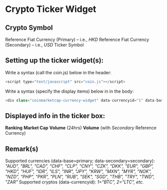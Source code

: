 # Crypto Ticker Widget

## Crypto Symbol
Reference Fiat Currency (Primary) – i.e., *HKD*
Reference Fiat Currency (Secondary) – i.e., *USD*
Ticker Symbol

## Setting up the ticker widget(s):
Write a syntax (call the coin.js) below in the header:
```javascript
<script type="text/javascript" src="coin.js"></script>
```

Write a syntax (specify the display items) below in in the body:
```javascript
<div class="coinmarketcap-currency-widget" data-currencyid="1" data-base="HKD" data-secondary="USD" data-ticker="true" data-rank="true" data-marketcap="true" data-volume="true" data-stats="USD" data-statsticker="true"></div>
```

## Displayed info in the ticker box:
**Ranking**
**Market Cap**
**Volume** (24hrs)
**Volume** (with *Secondary* Reference Currency)

## Remark(s)
Supported currencies (data-base=primary; data-secondary=secondary): *"AUD", "BRL", "CAD", "CHF", "CLP", "CNY", "CZK", "DKK", "EUR", "GBP", "HKD", "HUF", "IDR", "ILS", "INR", "JPY", "KRW", "MXN", "MYR", "NOK", "NZD", "PHP", "PKR", "PLN", "RUB", "SEK", "SGD", "THB", "TRY", "TWD", "ZAR"*
Supported cryptos (data-currencyid): *1="BTC", 2="LTC", etc.*
